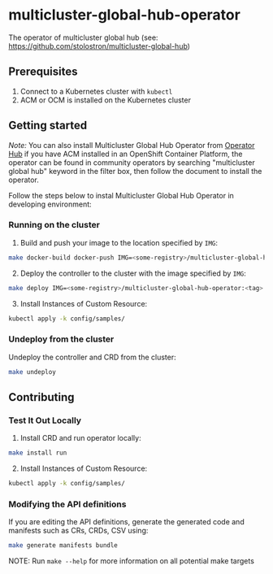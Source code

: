 # multicluster-global-hub-operator

The operator of multicluster global hub (see: https://github.com/stolostron/multicluster-global-hub)

## Prerequisites

1. Connect to a Kubernetes cluster with `kubectl`
2. ACM or OCM is installed on the Kubernetes cluster

## Getting started

_Note:_ You can also install Multicluster Global Hub Operator from [Operator Hub](https://docs.openshift.com/container-platform/4.6/operators/understanding/olm-understanding-operatorhub.html) if you have ACM installed in an OpenShift Container Platform, the operator can be found in community operators by searching "multicluster global hub" keyword in the filter box, then follow the document to install the operator.

Follow the steps below to instal Multicluster Global Hub Operator in developing environment:

### Running on the cluster

1. Build and push your image to the location specified by `IMG`:

```bash
make docker-build docker-push IMG=<some-registry>/multicluster-global-hub-operator:<tag>
```

2. Deploy the controller to the cluster with the image specified by `IMG`:

```bash
make deploy IMG=<some-registry>/multicluster-global-hub-operator:<tag>
```

3. Install Instances of Custom Resource:

```bash
kubectl apply -k config/samples/
```

### Undeploy from the cluster

Undeploy the controller and CRD from the cluster:

```bash
make undeploy
```

## Contributing

### Test It Out Locally

1. Install CRD and run operator locally:

```bash
make install run
```

2. Install Instances of Custom Resource:

```bash
kubectl apply -k config/samples/
```

### Modifying the API definitions

If you are editing the API definitions, generate the generated code and manifests such as CRs, CRDs, CSV using:

```bash
make generate manifests bundle
```

NOTE: Run `make --help` for more information on all potential make targets
